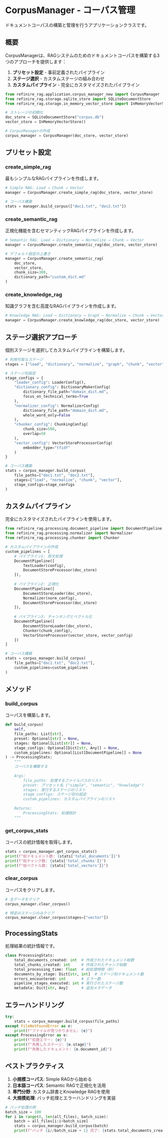 # CorpusManager - コーパス管理

ドキュメントコーパスの構築と管理を行うアプリケーションクラスです。

## 概要

CorpusManagerは、RAGシステムのためのドキュメントコーパスを構築する3つのアプローチを提供します：

1. **プリセット設定** - 事前定義されたパイプライン
2. **ステージ選択** - カスタムステージの組み合わせ
3. **カスタムパイプライン** - 完全にカスタマイズされたパイプライン

```python
from refinire_rag.application.corpus_manager_new import CorpusManager
from refinire_rag.storage.sqlite_store import SQLiteDocumentStore
from refinire_rag.storage.in_memory_vector_store import InMemoryVectorStore

# ストレージの初期化
doc_store = SQLiteDocumentStore("corpus.db")
vector_store = InMemoryVectorStore()

# CorpusManagerの作成
corpus_manager = CorpusManager(doc_store, vector_store)
```

## プリセット設定

### create_simple_rag

最もシンプルなRAGパイプラインを作成します。

```python
# Simple RAG: Load → Chunk → Vector
manager = CorpusManager.create_simple_rag(doc_store, vector_store)

# コーパス構築
stats = manager.build_corpus(["doc1.txt", "doc2.txt"])
```

### create_semantic_rag

正規化機能を含むセマンティックRAGパイプラインを作成します。

```python
# Semantic RAG: Load → Dictionary → Normalize → Chunk → Vector
manager = CorpusManager.create_semantic_rag(doc_store, vector_store)

# デフォルト設定の上書き
manager = CorpusManager.create_semantic_rag(
    doc_store, 
    vector_store,
    chunk_size=300,
    dictionary_path="custom_dict.md"
)
```

### create_knowledge_rag

知識グラフを含む高度なRAGパイプラインを作成します。

```python
# Knowledge RAG: Load → Dictionary → Graph → Normalize → Chunk → Vector
manager = CorpusManager.create_knowledge_rag(doc_store, vector_store)
```

## ステージ選択アプローチ

個別ステージを選択してカスタムパイプラインを構築します。

```python
# 利用可能なステージ
stages = ["load", "dictionary", "normalize", "graph", "chunk", "vector"]

# ステージ別設定
stage_configs = {
    "loader_config": LoaderConfig(),
    "dictionary_config": DictionaryMakerConfig(
        dictionary_file_path="domain_dict.md",
        focus_on_technical_terms=True
    ),
    "normalizer_config": NormalizerConfig(
        dictionary_file_path="domain_dict.md",
        whole_word_only=False
    ),
    "chunker_config": ChunkingConfig(
        chunk_size=500,
        overlap=50
    ),
    "vector_config": VectorStoreProcessorConfig(
        embedder_type="tfidf"
    )
}

# コーパス構築
stats = corpus_manager.build_corpus(
    file_paths=["doc1.txt", "doc2.txt"],
    stages=["load", "normalize", "chunk", "vector"],
    stage_configs=stage_configs
)
```

## カスタムパイプライン

完全にカスタマイズされたパイプラインを使用します。

```python
from refinire_rag.processing.document_pipeline import DocumentPipeline
from refinire_rag.processing.normalizer import Normalizer
from refinire_rag.processing.chunker import Chunker

# カスタムパイプラインの作成
custom_pipelines = [
    # パイプライン1: 原文処理
    DocumentPipeline([
        TextLoader(config),
        DocumentStoreProcessor(doc_store)
    ]),
    
    # パイプライン2: 正規化
    DocumentPipeline([
        DocumentStoreLoader(doc_store),
        Normalizer(norm_config),
        DocumentStoreProcessor(doc_store)
    ]),
    
    # パイプライン3: チャンキングとベクトル化
    DocumentPipeline([
        DocumentStoreLoader(doc_store),
        Chunker(chunk_config),
        VectorStoreProcessor(vector_store, vector_config)
    ])
]

# コーパス構築
stats = corpus_manager.build_corpus(
    file_paths=["doc1.txt", "doc2.txt"],
    custom_pipelines=custom_pipelines
)
```

## メソッド

### build_corpus

コーパスを構築します。

```python
def build_corpus(
    self,
    file_paths: List[str],
    preset: Optional[str] = None,
    stages: Optional[List[str]] = None,
    stage_configs: Optional[Dict[str, Any]] = None,
    custom_pipelines: Optional[List[DocumentPipeline]] = None
) -> ProcessingStats:
    """
    コーパスを構築する
    
    Args:
        file_paths: 処理するファイルパスのリスト
        preset: プリセット名 ("simple", "semantic", "knowledge")
        stages: 実行するステージのリスト
        stage_configs: ステージ別の設定
        custom_pipelines: カスタムパイプラインのリスト
        
    Returns:
        ProcessingStats: 処理統計
    """
```

### get_corpus_stats

コーパスの統計情報を取得します。

```python
stats = corpus_manager.get_corpus_stats()
print(f"総ドキュメント数: {stats['total_documents']}")
print(f"総チャンク数: {stats['total_chunks']}")
print(f"総ベクトル数: {stats['total_vectors']}")
```

### clear_corpus

コーパスをクリアします。

```python
# 全データをクリア
corpus_manager.clear_corpus()

# 特定のステージのみクリア
corpus_manager.clear_corpus(stages=["vector"])
```

## ProcessingStats

処理結果の統計情報です。

```python
class ProcessingStats:
    total_documents_created: int  # 作成されたドキュメント総数
    total_chunks_created: int     # 作成されたチャンク総数
    total_processing_time: float  # 総処理時間（秒）
    documents_by_stage: Dict[str, int]  # ステージ別ドキュメント数
    errors_encountered: int       # エラー数
    pipeline_stages_executed: int # 実行されたステージ数
    metadata: Dict[str, Any]      # 追加メタデータ
```

## エラーハンドリング

```python
try:
    stats = corpus_manager.build_corpus(file_paths)
except FileNotFoundError as e:
    print(f"ファイルが見つかりません: {e}")
except ProcessingError as e:
    print(f"処理エラー: {e}")
    print(f"失敗したステージ: {e.stage}")
    print(f"失敗したドキュメント: {e.document_id}")
```

## ベストプラクティス

1. **小規模コーパス**: Simple RAGから始める
2. **日本語コーパス**: Semantic RAGで正規化を活用
3. **専門分野**: カスタム辞書とKnowledge RAGを使用
4. **大規模処理**: バッチ処理とエラーハンドリングを実装

```python
# バッチ処理の例
batch_size = 100
for i in range(0, len(all_files), batch_size):
    batch = all_files[i:i+batch_size]
    stats = corpus_manager.build_corpus(batch)
    print(f"バッチ {i//batch_size + 1} 完了: {stats.total_documents_created} 文書")
```
